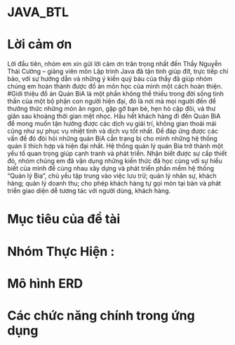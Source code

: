 # JAVA_BTL

# Lời cảm ơn
Lời đầu tiên, nhóm em xin gửi lời cảm ơn trân trọng nhất đến Thầy Nguyễn Thái Cường – giảng viên môn Lập trình Java đã tận tình giúp đỡ, trực tiếp chỉ bảo, với sự hướng dẫn và những ý kiến quý báu của thầy đã giúp nhóm chúng em hoàn thành được đồ án môn học của mình một cách hoàn thiện.
#Giới thiệu đồ án
Quán BiA là một phần không thể thiếu trong đời sống tinh thần của một bộ phận con người hiện đại, đó là nơi mà mọi người đến để thưởng thức những món ăn ngon, gặp gỡ bạn bè, hẹn hò cặp đôi, và thư giãn sau khoảng thời gian mệt nhọc. Hầu hết khách hàng đi đến Quán BiA để mong muốn tận hưởng được các dịch vụ giải trí, không gian thoải mái cũng như sự phục vụ nhiệt tình và dịch vụ tốt nhất. Để đáp ứng được các vấn đề đó đòi hỏi những quán BiA cần trang bị cho mình những hệ thống quản lí thích hợp và hiện đại nhất. Hệ thống quản lý quán Bia trở thành một yếu tố quan trọng giúp cạnh tranh và phát triển. Nhận biết được sự cấp thiết đó, nhóm chúng em đã vận dụng những kiến thức đã học cùng với sự hiểu biết của mình để cùng nhau xây dựng và phát triển phần mềm hệ thống “Quản lý Bia”, chủ yếu tập trung vào việc lưu trữ; quản lý nhân sự, khách hàng; quản lý doanh thu; cho phép khách hàng tự gọi món tại bàn và phát triển giao diện dễ tương tác với người dùng, khách hàng.
# Mục tiêu của đề tài

# Nhóm Thực Hiện :

# Mô hình ERD

# Các chức năng chính trong ứng dụng
